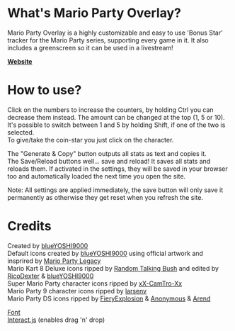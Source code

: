 # What's Mario Party Overlay?
Mario Party Overlay is a highly customizable and easy to use 'Bonus Star' tracker for the Mario Party series, supporting every game in it. It also includes a greenscreen so it can be used in a livestream!

**[Website](https://blueyoshi9000.github.io/MarioPartyOverlay/)**   

# How to use?
Click on the numbers to increase the counters, by holding Ctrl you can decrease them instead. The amount can be changed at the top (1, 5 or 10).  
It's possible to switch between 1 and 5 by holding Shift, if one of the two is selected.  
To give/take the coin-star you just click on the character.

The "Generate & Copy" button outputs all stats as text and copies it.  
The Save/Reload buttons well... save and reload! It saves all stats and reloads them. If activated in the settings, they will be saved in your browser too and automatically loaded the next time you open the site.

Note: All settings are applied immediately, the save button will only save it permanently as otherwise they get reset when you refresh the site.

# Credits
Created by [blueYOSHI9000](https://www.twitter.com/blueyoshi9000)  
Default icons created by [blueYOSHI9000](https://www.twitter.com/blueyoshi9000) using official artwork and insprired by [Mario Party Legacy](https://mariopartylegacy.com/)  
Mario Kart 8 Deluxe icons ripped by [Random Talking Bush](https://twitter.com/RandomTBush) and edited by [RicoDexter](https://twitter.com/Der_RicoDexter) & [blueYOSHI9000](https://www.twitter.com/blueyoshi9000)  
Super Mario Party character icons ripped by [xX-CamTro-Xx](https://www.spriters-resource.com/submitter/xX-CamTro-Xx/)  
Mario Party 9 character icons ripped by [larsenv](https://www.spriters-resource.com/submitter/larsenv/)  
Mario Party DS icons ripped by [FieryExplosion](https://www.spriters-resource.com/submitter/FieryExplosion/) & [Anonymous](https://www.spriters-resource.com/submitter/Anonymous/) & [Arend](https://www.mariowiki.com/User:Arend)

[Font](https://www.freepremiumfonts.com/free-font/new-super-mario-font-mario-party-9.aspx)  
[Interact.js](http://interactjs.io/) (enables drag 'n' drop)